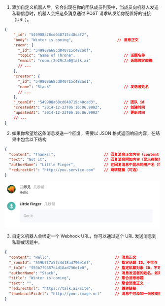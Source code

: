1. 添加自定义机器人后，它会出现在你的团队成员列表中，当成员向机器人发送私聊信息时，机器人会把这条消息通过 POST 请求转发给你配置好的链接（URL）。

  ```json
  {
      "_id": "549908a78cd040715c48caf2",
      "body": "Winter is coming",                    // 消息正文
      "room": {
        "_id": "549908a68cd040715c48cadf",
        "topic": "Game of Throne",                      // 话题名称
        "email": "room.r2e29c2a0@talk.ai"               // 话题绑定邮箱
        // ...
      },
      "creator": {
        "_id": "549908a68cd040715c48cad1",
        "name": "Stack"                                 // 发送者姓名
        // ...
      },
      "_teamId": "549908a68cd040715c48cad3",            // 团队 id
      "createdAt": "2014-12-23T06:16:06.999Z",          // 创建时间
      "updatedAt": "2014-12-23T06:16:06.999Z"           // 更新时间
      // ...
  }
  ```

2. 如果你希望给这条消息发送一个回复，需要以 JSON 格式返回响应内容，在结果中包含以下结构

  ```json
  {
    "content": "Thanks!",                      // 回复消息正文内容（content 与 text 至少有一个参数不为空）
    "text": "Got it",                          // 回复消息附加内容（显示在聚合消息的区域中）
    "authorName": "Little Finger",             // 在回复消息中显示的用户名（可选）
    "redirectUrl": "http://you.service.com"    // 跳转链接（可选）
  }
  ```

  ![](/images/inte-guide/sample-outgoing-1.png)

3. 自定义机器人会绑定一个 Webhook URL，你可以通过这个 URL 发送消息到私聊或话题中。

  ```json
  {
    "content": "Hello",                             // 消息正文
    "_roomId": "559b7f7a57c4d18ad796e1df",          // 指定话题 ID，不可与 _toId 同时存在
    "_toId": "559b7f9357c4d18ad796e1e0",            // 指定私聊对象 ID，不可与 _roomId 同时存在。如果 _roomId 和 _toId 都不存在，消息会自动发送到团队公告板中
    "authorName": "Stack",                          // 消息发送者的姓名，如果留空将显示为机器人的名字
    "title": "Winter is coming",                    // 聚合消息标题
    "text": "",                                     // 聚合消息正文
    "redirectUrl": "https://talk.ai/site",          // 跳转链接
    "thumbnailPicUrl": "http://your.image.url"      // 消息中可添加一张预览图片
  }
  ```
